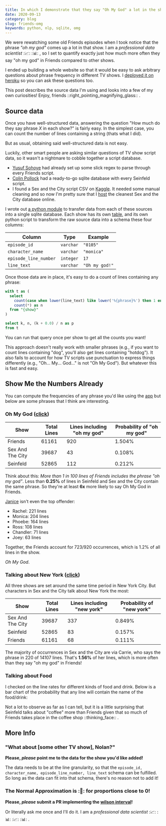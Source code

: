 ```yaml
---
title: In which I demonstrate that they say "Oh My God" a lot in the show "Friends"
date: 2020-09-13
category: blog
slug: friends-omg
keywords: python, nlp, sqlite, omg
---
```


We were rewatching some old Friends episodes when I took notice that the phrase _"oh my god"_ comes up a lot in that show. I am a _professional data scientist_ ::chart_with_upwards_trend:: ::bar_chart:: , so I set to quantify exactly just how much more often they say "oh my god" in Friends compared to other shows.

I ended up building a whole website so that it would be easy to ask arbitrary questions about phrase frequency in different TV shows. I [deployed it on heroku](https://friends-omg.herokuapp.com/) so you can ask these questions too. 

This post describes the source data I'm using and looks into a few of my own curiosities! Enjoy,  friends ::right_pointing_magnifying_glass:: .

## Source data

Once you have well-structured data, answering the question "How much do they say phrase _X_ in each show?" is fairly easy. In the simplest case, you can count the number of lines containing a string (thats what I did). 

But as usual, obtaining said well-structured data is not easy.

Luckily, other smart people are asking similar questions of TV show script data, so it wasn't a nightmare to cobble together a script database.

- [Yusuf Sohoye](https://quotennial.github.io/friends-engineering/) had already set up some slick regex to parse through every Friends script.
- [Colin Pollock](https://github.com/colinpollock/seinfeld-scripts) had a ready-to-go sqlite database with every Seinfeld script.
- I found a Sex and the City script CSV on [Kaggle](https://www.kaggle.com/snapcrack/every-sex-and-the-city-script). It needed some manual cleaning and so now I'm pretty sure that I [host](http://nolanc.heliohost.org/omg-data/satc.csv) the cleanest Sex and the City database online.

I wrote out [a python module](https://github.com/nolanbconaway/friends-omg/tree/master/build) to transfer data from each of these sources into a single sqlite database. Each show has its own [table](https://github.com/nolanbconaway/friends-omg/blob/master/build/ddl.sql), and its own python script to transform the raw source data into a schema these four columns:

| Column                | Type      | Example        |
|-----------------------|-----------|----------------|
| `episode_id`          | `varchar` | `"0105"`       |
| `character_name`      | `varchar` | `"monica"`     |
| `episode_line_number` | `integer` | `17`           |
| `line_text`           | `varchar` | `"Oh my god!"` |

Once those data are in place, it's easy to do a count of lines containing any phrase:

```sql
with t as (
  select 
    count(case when lower(line_text) like lower('%{phrase}%') then 1 end) as k,
    count(*) as n
  from "{show}"
)

select k, n, (k + 0.0) / n as p
from t
```

You can run that query once per show to get all the counts you want!

This approach doesn't really work with smaller phrases (e.g., if you want to count lines containing "dog", you'll also get lines containing "hotdog"). It also fails to account for how TV scripts use punctuation to express things differently (e.g., "Oh... My... God..." is not "Oh My God"). But whatever this is fast and easy.

## Show Me the Numbers Already

You can compute the frequencies of any phrase you'd like using the [app](https://friends-omg.herokuapp.com/) but below are some phrases that I think are interesting.

### Oh My God ([click](https://friends-omg.herokuapp.com/?q=oh+my+god))


| Show             | Total Lines | Lines including "oh my god" | Probability of "oh my god" |
|------------------|-------------|-----------------------------|----------------------------|
| Friends          | 61161       | 920                         | 1.504%                     |
| Sex And The City | 39687       | 43                          | 0.108%                     |
| Seinfeld         | 52865       | 112                         | 0.212%                     |

Think about this: _More than 1 in 100 lines of Friends includes the phrase "oh my god"_. Less than **0.25%** of lines in Seinfeld and Sex and the City contain the same phrase.  So they're at least **6x** more likely to say Oh My God in Friends.

[Janice](https://www.youtube.com/watch?v=qSmp1ZSvelY) isn't even the top offender:

 - Rachel: 221 lines
 - Monica: 204 lines
 - Phoebe: 164 lines
 - Ross: 108 lines
 - Chandler: 71 lines
 - Joey: 63 lines

Together, the Friends account for 723/920 occurrences, which is 1.2% of all lines in the show. 

_Oh My God_.

### Talking about New York ([click](https://friends-omg.herokuapp.com/?q=new+york))

All three shows are set around the same time period in New York City. But characters in Sex and the City talk about New York the most:

| Show             | Total Lines | Lines including "new york" | Probability of "new york" |
|------------------|-------------|----------------------------|---------------------------|
| Sex And The City | 39687       | 337                        | 0.849%                    |
| Seinfeld         | 52865       | 83                         | 0.157%                    |
| Friends          | 61161       | 68                         | 0.111%                    |

The majority of occurrences in Sex and the City are via Carrie, who says the phrase in 220 of 14107 lines. That's **1.56%** of her lines, which is more often than they say "oh my god" in Friends! 

### Talking about Food

I checked on the line rates for different kinds of food and drink. Below is a bar chart of the probability that any line will contain the name of the food/drink:

<object type="image/svg+xml" data="{attach}food.svg"></object>


Not a lot to observe as far as I can tell, but it is a little surprising that Seinfeld talks about "coffee" more than Friends given that so much of Friends takes place in the coffee shop ::thinking_face:: .

## More Info

### "What about [some other TV show], Nolan?"

**Please, _please_ point me to the data for the show you'd like added!** 

The data needs to be at the line granularity, so that the `episode_id, character_name, episode_line_number, line_text` schema can be fulfilled. So long as the data can fit into that schema, there's no reason not to add it!

### The Normal Approximation is ::slightly_frowning_face:: for proportions close to 0!

**Please, _please_ submit a PR implementing the [wilson interval](https://en.wikipedia.org/wiki/Binomial_proportion_confidence_interval#Wilson_score_interval)!** 

Or literally ask me once and I'll do it. I am a _professional data scientist_ ::chart_with_upwards_trend:: ::bar_chart:: ::chart_with_upwards_trend:: ::bar_chart:: .